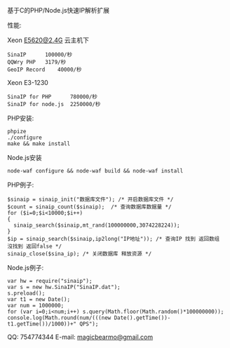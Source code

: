 基于C的PHP/Node.js快速IP解析扩展

性能:

Xeon E5620@2.4G 云主机下
```
SinaIP		100000/秒
QQWry PHP	3179/秒
GeoIP Record	40000/秒
```

Xeon E3-1230
```
SinaIP for PHP		780000/秒
SinaIP for node.js	2250000/秒
```

PHP安装:
```
phpize
./configure
make && make install
```

Node.js安装
```
node-waf configure && node-waf build && node-waf install
```

PHP例子:
```
$sinaip = sinaip_init("数据库文件"); /* 开启数据库文件 */
$count = sinaip_count($sinaip);  /* 查询数据库数据量 */
for ($i=0;$i<10000;$i++)
{
  sinaip_search($sinaip,mt_rand(100000000,3074228224));
}
$ip = sinaip_search($sinaip,ip2long("IP地址")); /* 查询IP 找到 返回数组  沒找到 返回false */
sinaip_close($sina_ip); /* 关闭数据库 释放资源 */
```

Node.js例子:
```
var hw = require("sinaip");
var s = new hw.SinaIP("SinaIP.dat");
s.preload();
var t1 = new Date();
var num = 1000000;
for (var i=0;i<num;i++) s.query(Math.floor(Math.random()*100000000));
console.log(Math.round(num/(((new Date().getTime())-t1.getTime())/1000))+" QPS");
```

QQ: 754774344
E-mail: magicbearmo@gmail.com